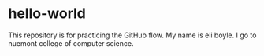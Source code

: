 # hello-world
This repository is for practicing the GitHub flow.
My name is eli boyle. I go to nuemont college of computer science.
